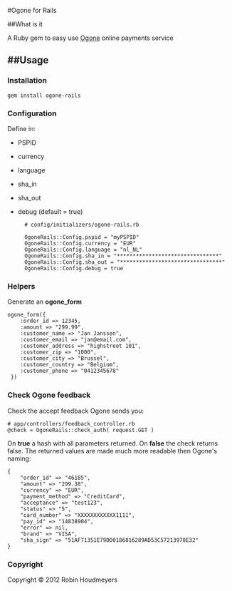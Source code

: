 #Ogone for Rails


##What is it

A Ruby gem to easy use [Ogone](www.ogone.com) online payments service


##Usage
---

### Installation
	gem install ogone-rails

### Configuration
Define in:

* PSPID
* currency
* language
* sha_in
* sha_out 
* debug (default = true)


		# config/initializers/ogone-rails.rb
		
		OgoneRails::Config.pspid = "myPSPID"
		OgoneRails::Config.currency = "EUR"
		OgoneRails::Config.language = "nl_NL"
		OgoneRails::Config.sha_in = "********************************"
		OgoneRails::Config.sha_out = "********************************"
		OgoneRails::Config.debug = true


### Helpers
Generate an **ogone_form**

	ogone_form({
    	:order_id => 12345, 
    	:amount => "299.99", 
    	:customer_name => "Jan Janssen",
    	:customer_email => "jan@email.com",
   		:customer_address => "highstreet 101",
   		:customer_zip => "1000",
    	:customer_city => "Brussel",
    	:customer_country => "Belgium",
    	:customer_phone => "0412345678"
 	 })

### Check Ogone feedback

Check the accept feedback Ogone sends you:
	
	# app/controllers/feedback_controller.rb
	@check = OgoneRails::check_auth( request.GET )

On **true** a hash with all parameters returned. On **false** the check returns false.
The returned values are made much more readable then Ogone's naming:

	{
		"order_id" => "46185", 
		"amount" => "299.38", 
		"currency" => "EUR", 
		"payment_method" => "CreditCard",
		"acceptance" => "test123", 
		"status" => "5", 
		"card_number" => "XXXXXXXXXXXX1111",
		"pay_id" => "14838904", 
		"error" => nil, 
		"brand" => "VISA",
		"sha_sign" => "51AF71351E79DD0186816289AD53C57213978E32"
	}
	
### Copyright
Copyright &copy; 2012 Robin Houdmeyers